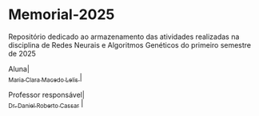 # Memorial-2025
Repositório dedicado ao armazenamento das atividades realizadas na disciplina de Redes Neurais e Algoritmos Genéticos do primeiro semestre de 2025


Aluna| [<br><sub>Maria Clara Macedo Lelis </sub>](https://github.com/ClaraLelis) | 

Professor responsável| [<br><sub>Dr. Daniel Roberto Cassar</sub>](https://github.com/DanielCassar) |
